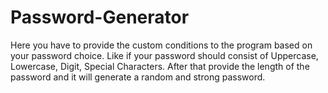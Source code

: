 # Password-Generator
Here you have to provide the custom conditions to the program based on your password choice. Like if your password should consist of Uppercase, Lowercase, Digit, Special Characters. After that provide the length of the password and it will generate a random and strong password.
